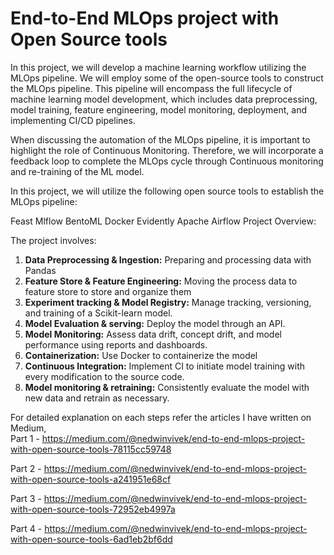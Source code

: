 <h1>End-to-End MLOps project with Open Source tools</h1>

In this project, we will develop a machine learning workflow utilizing the MLOps pipeline. We will employ some of the open-source tools to construct the MLOps pipeline. This pipeline will encompass the full lifecycle of machine learning model development, which includes data preprocessing, model training, feature engineering, model monitoring, deployment, and implementing CI/CD pipelines.

When discussing the automation of the MLOps pipeline, it is important to highlight the role of Continuous Monitoring. Therefore, we will incorporate a feedback loop to complete the MLOps cycle through Continuous monitoring and re-training of the ML model.

In this project, we will utilize the following open source tools to establish the MLOps pipeline:

Feast
Mlflow
BentoML
Docker
Evidently
Apache Airflow
Project Overview:

The project involves:

1. **Data Preprocessing & Ingestion:** Preparing and processing data with Pandas
2. **Feature Store & Feature Engineering:** Moving the process data to feature store to store and organize them
3. **Experiment tracking & Model Registry:** Manage tracking, versioning, and training of a Scikit-learn model.
4. **Model Evaluation & serving:** Deploy the model through an API.
5. **Model Monitoring:** Assess data drift, concept drift, and model performance using reports and dashboards.
6. **Containerization:** Use Docker to containerize the model
7. **Continuous Integration:** Implement CI to initiate model training with every modification to the source code.
8. **Model monitoring & retraining:** Consistently evaluate the model with new data and retrain as necessary.

For detailed explanation on each steps refer the articles I have written on Medium,  
Part 1 - https://medium.com/@nedwinvivek/end-to-end-mlops-project-with-open-source-tools-78115cc59748
 
Part 2 - https://medium.com/@nedwinvivek/end-to-end-mlops-project-with-open-source-tools-a241951e68cf 

Part 3 - https://medium.com/@nedwinvivek/end-to-end-mlops-project-with-open-source-tools-72952eb4997a 

Part 4 - https://medium.com/@nedwinvivek/end-to-end-mlops-project-with-open-source-tools-6ad1eb2bf6dd 
